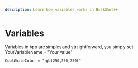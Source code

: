 ```yaml
---
description: Learn how variables works in BuskShot++
---
```


# Variables

Variables in bpp are simples and straightforward, you simply set YourVariableName = "Your value"

```
CoolWhiteColor = "rgb(250,250,250)"
```
